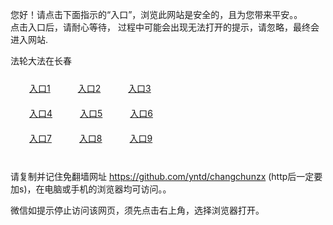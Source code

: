 您好！请点击下面指示的“入口”，浏览此网站是安全的，且为您带来平安。。 <br/>
点击入口后，请耐心等待， 过程中可能会出现无法打开的提示，请忽略，最终会进入网站. </br>

法轮大法在长春<br/>
<div style="padding:10px"><a style="margin:20px" target="_blank" href="https://d3vlckgvud3lxw.cloudfront.net/2Qpsp?wnvwh" id="ccLink1" rel="nofollow">入口1</a> <a target="_blank" style="margin:20px" href="https://d2fyw90c2kqwcm.cloudfront.net/2Qpsp?fpefcn" id="ccLink2" rel="nofollow">入口2</a> <a style="margin:20px" target="_blank" href="https://d1v05y4q7rd3nz.cloudfront.net/2Qpsp?sghkaj" id="ccLink3" rel="nofollow">入口3</a></div>

<div style="padding:10px" ><a style="margin:20px" target="_blank" href="https://d3vlckgvud3lxw.cloudfront.net/2Qpsp?wnvwh" id="ccLink4" rel="nofollow">入口4</a> <a style="margin:20px" href="https://d2fyw90c2kqwcm.cloudfront.net/2Qpsp?fpefcn" target="_blank" id="ccLink5" rel="nofollow">入口5</a> <a style="margin:20px" href="https://d1v05y4q7rd3nz.cloudfront.net/2Qpsp?sghkaj" target="_blank" id="ccLink6" rel="nofollow">入口6</a></div>

<div style="padding:10px"><a style="margin:20px" target="_blank" href="https://d3vlckgvud3lxw.cloudfront.net/2Qpsp?wnvwh" id="ccLink7" rel="nofollow">入口7</a> <a style="margin:20px" href="https://d2fyw90c2kqwcm.cloudfront.net/2Qpsp?fpefcn" target="_blank" id="ccLink8" rel="nofollow">入口8</a> <a style="margin:20px" target="_blank" href="https://d1v05y4q7rd3nz.cloudfront.net/2Qpsp?sghkaj" id="ccLink9" rel="nofollow">入口9</a></div>

<br/>



请复制并记住免翻墙网址 https://github.com/yntd/changchunzx (http后一定要加s)，在电脑或手机的浏览器均可访问。。<br/>

微信如提示停止访问该网页，须先点击右上角，选择浏览器打开。
